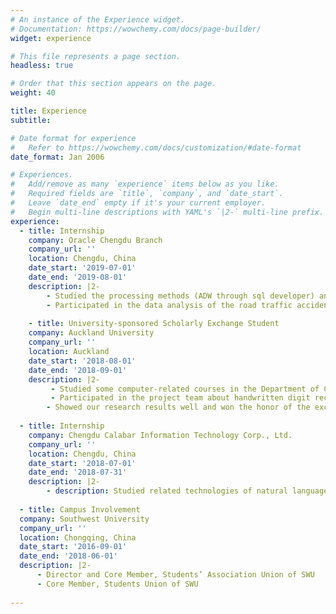 ```yaml
---
# An instance of the Experience widget.
# Documentation: https://wowchemy.com/docs/page-builder/
widget: experience

# This file represents a page section.
headless: true

# Order that this section appears on the page.
weight: 40

title: Experience
subtitle:

# Date format for experience
#   Refer to https://wowchemy.com/docs/customization/#date-format
date_format: Jan 2006

# Experiences.
#   Add/remove as many `experience` items below as you like.
#   Required fields are `title`, `company`, and `date_start`.
#   Leave `date_end` empty if it's your current employer.
#   Begin multi-line descriptions with YAML's `|2-` multi-line prefix.
experience:
  - title: Internship
    company: Oracle Chengdu Branch	
    company_url: ''
    location: Chengdu, China
    date_start: '2019-07-01'
    date_end: '2019-08-01'
    description: |2-
        - Studied the processing methods (ADW through sql developer) and data visualization of big data (Oracle DV) 
        - Participated in the data analysis of the road traffic accident details in a certain area in 2018 and the registration data analysis of a certain hospital in Chengdu.
    
    - title: University-sponsored Scholarly Exchange Student
    company: Auckland University
    company_url: ''
    location: Auckland
    date_start: '2018-08-01'
    date_end: '2018-09-01'
    description: |2-
         - Studied some computer-related courses in the Department of Computer and Statistics of the University of Auckland, including R language data analysis, data mining, etc.
         - Participated in the project team about handwritten digit recognition. Used linear fitting, logistic regression and kernel regression by R language platform to extract key pixel points to achieve handwritten digit recognition, and had high prediction accuracy.
        - Showed our research results well and won the honor of the excellent team.
   
  - title: Internship
    company: Chengdu Calabar Information Technology Corp., Ltd. 
    company_url: ''
    location: Chengdu, China
    date_start: '2018-07-01'
    date_end: '2018-07-31'
    description: |2-
        - description: Studied related technologies of natural language processing in the development department. 
    
  - title: Campus Involvement
  company: Southwest University
  company_url: ''
  location: Chongqing, China
  date_start: '2016-09-01'
  date_end: '2018-06-01'
  description: |2-
      - Director and Core Member, Students’ Association Union of SWU
      - Core Member, Students Union of SWU
    
---
```

